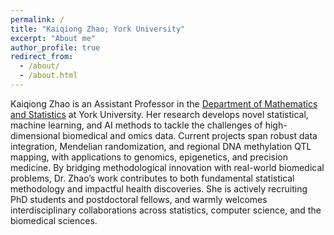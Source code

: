 ```yaml
---
permalink: /
title: "Kaiqiong Zhao; York University"
excerpt: "About me"
author_profile: true
redirect_from: 
  - /about/
  - /about.html
---
```


Kaiqiong Zhao is an Assistant Professor in the [Department of Mathematics and Statistics](https://www.yorku.ca/science/profiles/faculty/kaiqiong-zhao/) at York University. Her research develops novel statistical, machine learning, and AI methods to tackle the challenges of high-dimensional biomedical and omics data. Current projects span robust data integration, Mendelian randomization, and regional DNA methylation QTL mapping, with applications to genomics, epigenetics, and precision medicine. By bridging methodological innovation with real-world biomedical problems, Dr. Zhao’s work contributes to both fundamental statistical methodology and impactful health discoveries. She is actively recruiting PhD students and postdoctoral fellows, and warmly welcomes interdisciplinary collaborations across statistics, computer science, and the biomedical sciences.





